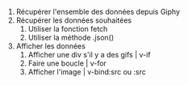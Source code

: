 1. Récupérer l'ensemble des données depuis Giphy
1. Récupérer les données souhaitées
    1. Utiliser la fonction fetch
    1. Utiliser la méthode .json()
1. Afficher les données
    1. Afficher une div s'il y a des gifs | v-if
    2. Faire une boucle | v-for
    3. Afficher l'image | v-bind:src ou :src